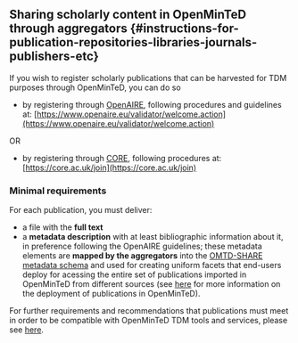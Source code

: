 ## Sharing scholarly content in OpenMinTeD through aggregators {#instructions-for-publication-repositories-libraries-journals-publishers-etc}

If you wish to register scholarly publications that can be harvested for TDM purposes through OpenMinTeD, you can do so

* by registering through [OpenAIRE](http://www.openaire.eu), following procedures and guidelines at: [https://www.openaire.eu/validator/welcome.action](https://www.openaire.eu/validator/welcome.action)

OR

* by registering through [CORE](http://core.ac.uk), following procedures at: [https://core.ac.uk/join](https://core.ac.uk/join)

### Minimal requirements

For each publication, you must deliver:

* a file with the **full text** 
* a **metadata description** with at least bibliographic information about it, in preference following the OpenAIRE guidelines; these metadata elements are **mapped by the aggregators** into the [OMTD-SHARE metadata schema](/the_omtd-share_metadata_schema.md) and used for creating uniform facets that end-users deploy for acessing the entire set of publications imported in OpenMinTeD from different sources \(see [here](/deployment-scenario-of-publications-in-openminted.md) for more information on the deployment of publications in OpenMinTeD\).

For further requirements and recommendations that publications must meet in order to be compatible with OpenMinTeD TDM tools and services, please see [here](/recommendations-for-publishers.md).

